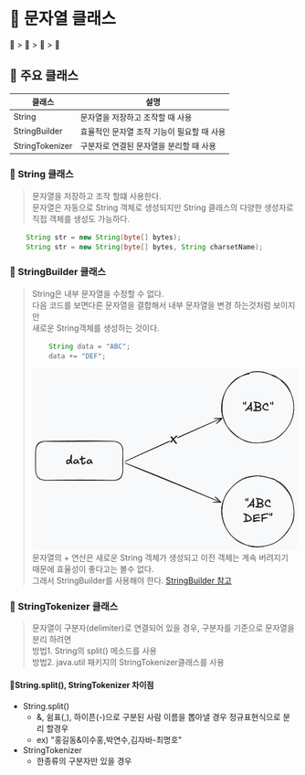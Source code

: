 # 📘 문자열 클래스
📘 > 📝 > 🔷 > 📍

## 📝 주요 클래스
| 클래스             | 설명                       |
|-----------------|--------------------------|
| String          | 문자열을 저장하고 조작할 때 사용       |
| StringBuilder   | 효율적인 문자열 조작 기능이 필요할 때 사용 |
| StringTokenizer | 구분자로 연결된 문자열을 분리할 때 사용   |

### 🔷 String 클래스
> 문자열을 저장하고 조작 할떄 사용한다. <br/>
> 문자열은 자동으로 String 객체로 생성되지만 String 클래스의 다양한 생성자로 직접 객체를 생성도 가능하다.

```java
    String str = new String(byte[] bytes);
    String str = new String(byte[] bytes, String charsetName);
```
### 🔷 StringBuilder 클래스
> String은 내부 문자열을 수정할 수 없다.<br/>
> 다음 코드를 보면다른 문자열을 결합해서 내부 문자열을 변경 하는것처럼 보이지만<br/> 
> 새로운 String객체를 생성하는 것이다.
> ```java
>     String data = "ABC";
>     data += "DEF";
> ```
> ![String](../../imgs/StringNew.png)
> 문자열의 + 연산은 새로운 String 객체가 생성되고 이전 객체는 계속 버려지기 때문에 효율성이 좋다고는 볼수 없다.<br/>
> 그래서 StringBuilder를 사용해야 한다.
> [StringBuilder 참고](https://siyoon210.tistory.com/160)


### 🔷 StringTokenizer 클래스

> 문자열이 구분자(delimiter)로 연결되어 있을 경우, 구분자를 기준으로 문자열을 분리 하려면 <br/> 
> 방법1. String의 split() 메소드를 사용 <br/>
> 방법2. java.util 패키지의 StringTokenizer클래스를 사용

#### 📍String.split(), StringTokenizer 차이점

* String.split()
  * &, 쉼표(,), 하이픈(-)으로 구분된 사람 이름을 뽑아낼 경우 정규표현식으로 분리 할경우
  * ex) "홍길동&이수홍,박연수,김자바-최명호"
* StringTokenizer
  * 한종류의 구분자만 있을 경우